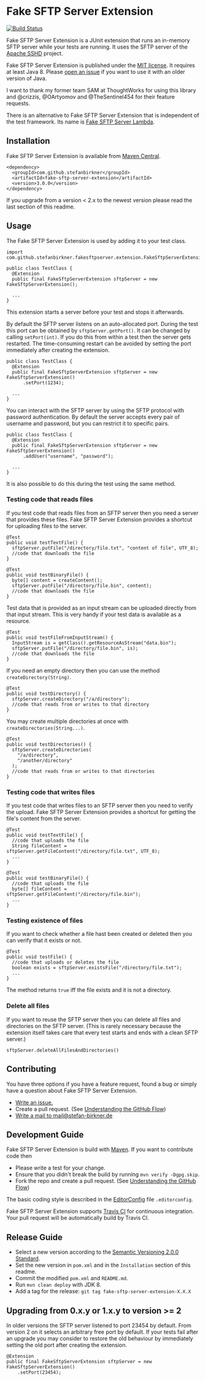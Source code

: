 # Fake SFTP Server Extension

[![Build Status](https://travis-ci.org/stefanbirkner/fake-sftp-server-extension.svg?branch=master)](https://travis-ci.org/stefanbirkner/fake-sftp-server-extension)

Fake SFTP Server Extension is a JUnit extension that runs an in-memory SFTP server while your tests are running. It uses
the SFTP server of the
[Apache SSHD](http://mina.apache.org/sshd-project/index.html) project.

Fake SFTP Server Extension is published under the
[MIT license](http://opensource.org/licenses/MIT). It requires at least Java 8. Please
[open an issue](https://github.com/stefanbirkner/fake-sftp-server-Extension/issues/new)
if you want to use it with an older version of Java.

I want to thank my former team SAM at ThoughtWorks for using this library and @crizzis, @OArtyomov and @TheSentinel454
for their feature requests.

There is an alternative to Fake SFTP Server Extension that is independent of the test framework. Its name is
[Fake SFTP Server Lambda](https://github.com/stefanbirkner/fake-sftp-server-lambda).

## Installation

Fake SFTP Server Extension is available from
[Maven Central](https://search.maven.org/#search|ga|1|fake-sftp-server-extension).

    <dependency>
      <groupId>com.github.stefanbirkner</groupId>
      <artifactId>fake-sftp-server-extension</artifactId>
      <version>3.0.0</version>
    </dependency>

If you upgrade from a version < 2.x to the newest version please read the last
section of this readme.

## Usage

The Fake SFTP Server Extension is used by adding it to your test class.

    import com.github.stefanbirkner.fakesftpserver.extension.FakeSftpServerExtension;

    public class TestClass {
      @Extension
      public final FakeSftpServerExtension sftpServer = new FakeSftpServerExtension();

      ...
    }

This extension starts a server before your test and stops it afterwards.

By default the SFTP server listens on an auto-allocated port. During the test this port can be obtained
by `sftpServer.getPort()`. It can be changed by calling `setPort(int)`. If you do this from within a test then the
server gets restarted. The time-consuming restart can be avoided by setting the port immediately after creating the
extension.

    public class TestClass {
      @Extension
      public final FakeSftpServerExtension sftpServer = new FakeSftpServerExtension()
          .setPort(1234);

      ...
    }

You can interact with the SFTP server by using the SFTP protocol with password
authentication. By default the server accepts every pair of username and
password, but you can restrict it to specific pairs.

    public class TestClass {
      @Extension
      public final FakeSftpServerExtension sftpServer = new FakeSftpServerExtension()
          .addUser("username", "password");

      ...
    }

It is also possible to do this during the test using the same method.

### Testing code that reads files

If you test code that reads files from an SFTP server then you need a server that provides these files. Fake SFTP Server
Extension provides a shortcut for uploading files to the server.

    @Test
    public void testTextFile() {
      sftpServer.putFile("/directory/file.txt", "content of file", UTF_8);
      //code that downloads the file
    }

    @Test
    public void testBinaryFile() {
      byte[] content = createContent();
      sftpServer.putFile("/directory/file.bin", content);
      //code that downloads the file
    }

Test data that is provided as an input stream can be uploaded directly from that
input stream. This is very handy if your test data is available as a resource.

    @Test
    public void testFileFromInputStream() {
      InputStream is = getClass().getResourceAsStream("data.bin");
      sftpServer.putFile("/directory/file.bin", is);
      //code that downloads the file
    }

If you need an empty directory then you can use the method
`createDirectory(String)`.

    @Test
    public void testDirectory() {
      sftpServer.createDirectory("/a/directory");
      //code that reads from or writes to that directory
    }

You may create multiple directories at once with `createDirectories(String...)`.

    @Test
    public void testDirectories() {
      sftpServer.createDirectories(
        "/a/directory",
        "/another/directory"
      );
      //code that reads from or writes to that directories
    }


### Testing code that writes files

If you test code that writes files to an SFTP server then you need to verify the upload. Fake SFTP Server Extension
provides a shortcut for getting the file's content from the server.

    @Test
    public void testTextFile() {
      //code that uploads the file
      String fileContent = sftpServer.getFileContent("/directory/file.txt", UTF_8);
      ...
    }

    @Test
    public void testBinaryFile() {
      //code that uploads the file
      byte[] fileContent = sftpServer.getFileContent("/directory/file.bin");
      ...
    }

### Testing existence of files

If you want to check whether a file hast been created or deleted then you can
verify that it exists or not.

    @Test
    public void testFile() {
      //code that uploads or deletes the file
      boolean exists = sftpServer.existsFile("/directory/file.txt");
      ...
    }

The method returns `true` iff the file exists and it is not a directory.

### Delete all files

If you want to reuse the SFTP server then you can delete all files and directories on the SFTP server. (This is rarely
necessary because the extension itself takes care that every test starts and ends with a clean SFTP server.)

    sftpServer.deleteAllFilesAndDirectories()

## Contributing

You have three options if you have a feature request, found a bug or simply have a question about Fake SFTP Server
Extension.

* [Write an issue.](https://github.com/stefanbirkner/fake-sftp-server-extension/issues/new)
* Create a pull request. (See [Understanding the GitHub Flow](https://guides.github.com/introduction/flow/index.html))
* [Write a mail to mail@stefan-birkner.de](mailto:mail@stefan-birkner.de)


## Development Guide

Fake SFTP Server Extension is build with [Maven](http://maven.apache.org/). If you want to contribute code then

* Please write a test for your change.
* Ensure that you didn't break the build by running `mvn verify -Dgpg.skip`.
* Fork the repo and create a pull request. (See [Understanding the GitHub Flow](https://guides.github.com/introduction/flow/index.html))

The basic coding style is described in the
[EditorConfig](http://editorconfig.org/) file `.editorconfig`.

Fake SFTP Server Extension supports [Travis CI](https://travis-ci.org/) for continuous integration. Your pull request
will be automatically build by Travis CI.


## Release Guide

* Select a new version according to the
  [Semantic Versioning 2.0.0 Standard](http://semver.org/).
* Set the new version in `pom.xml` and in the `Installation` section of
  this readme.
* Commit the modified `pom.xml` and `README.md`.
* Run `mvn clean deploy` with JDK 8.
* Add a tag for the release: `git tag fake-sftp-server-extension-X.X.X`


## Upgrading from 0.x.y or 1.x.y to version >= 2

In older versions the SFTP server listened to port 23454 by default. From version 2 on it selects an arbitrary free port
by default. If your tests fail after an upgrade you may consider to restore the old behaviour by immediately setting the
old port after creating the extension.

    @Extension
    public final FakeSftpServerExtension sftpServer = new FakeSftpServerExtension()
        .setPort(23454);
